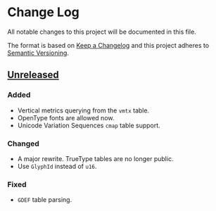 # Change Log
All notable changes to this project will be documented in this file.

The format is based on [Keep a Changelog](http://keepachangelog.com/)
and this project adheres to [Semantic Versioning](http://semver.org/).

## [Unreleased]
### Added
- Vertical metrics querying from the `vmtx` table.
- OpenType fonts are allowed now.
- Unicode Variation Sequences `cmap` table support.

### Changed
- A major rewrite. TrueType tables are no longer public.
- Use `GlyphId` instead of `u16`.

### Fixed
- `GDEF` table parsing.

[Unreleased]: https://github.com/RazrFalcon/ttf-parser/compare/v0.1.0...HEAD
